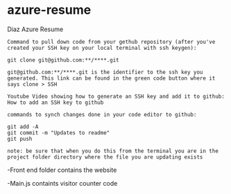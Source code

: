 # azure-resume
Diaz Azure Resume

    Command to pull down code from your gethub repository (after you've created your SSH key on your local terminal with ssh keygen):

    git clone git@github.com:**/****.git

    git@github.com:**/****.git is the identifier to the ssh key you generated. This link can be found in the green code button where it says clone > SSH

    Youtube Video showing how to generate an SSH key and add it to github: How to add an SSH key to github

    commands to synch changes done in your code editor to github:

    git add -A
    git commit -m "Updates to readme"
    git push

    note: be sure that when you do this from the terminal you are in the project folder directory where the file you are updating exists

-Front end folder contains the website

-Main.js containts visitor counter code

